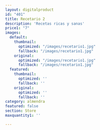 ```yaml
---
layout: digitalproduct
id: "401"
title: Recetario 2
description: 'Recetas ricas y sanas'
price1: "7"
images:
  default:
    thumbnail:
      optimized: "/images/recetario1.jpg"
      fallback: "/images/recetario1.jpg"
    original:
      optimized: "/images/recetario1.jpg"
      fallback: "/images/recetario1.jpg"
  featured:
    thumbnail:
      optimized: ''
      fallback: ''
    original:
      optimized: ''
      fallback: ''
category: almendra
featured: false
section: Store
maxquantity1: ''

---
```

